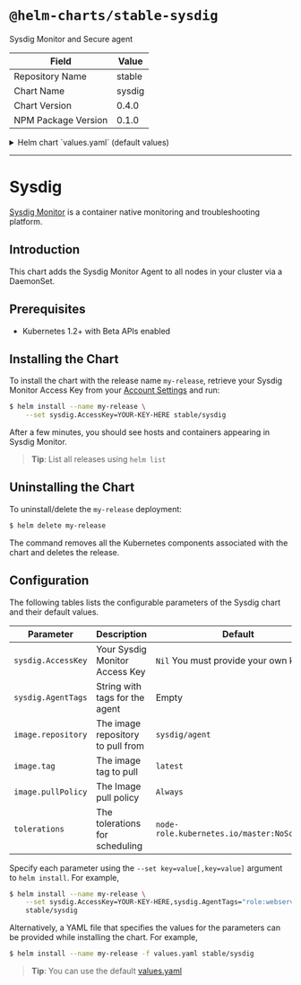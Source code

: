 # `@helm-charts/stable-sysdig`

Sysdig Monitor and Secure agent

| Field               | Value  |
| ------------------- | ------ |
| Repository Name     | stable |
| Chart Name          | sysdig |
| Chart Version       | 0.4.0  |
| NPM Package Version | 0.1.0  |

<details>

<summary>Helm chart `values.yaml` (default values)</summary>

```yaml
# Default values for Sysdig Monitor and Secure Helm package.

rbac:
  # true here enables creation of rbac resources
  install: false
  # rbac version
  apiVersion: v1beta1

image:
  repository: 'sysdig/agent'
  tag: 'latest'
  pullPolicy: 'Always'

sysdig:
  # Required: You need your Sysdig Monitor access key before running agents.
  # AccessKey: ""

  # Optional: Key-value agent tags following the format "key:val,key2:val2".
  AgentTags: ''

  # Optional: additional configuration parameters.
  # This will be moved into a ConfigMap shortly.
  AdditionalConf: ''

  serviceAccountName: 'sysdig-account'

  # Optional: array of additional env variables used for custom config.
  # env:
  #   - name:
  #     value:

secure:
  # true here enables Sysdig Secure: container run-time security & forensics
  enable: false

  # Default Sysdig Secure configuration (please add trailing \n)
  SecureConf: "security: {enabled: true}\ncommandlines_capture: {enabled: true}\nmemdump: {enabled: true}\n"

resources:
  requests:
    cpu: 100m
    memory: 512Mi
  limits:
    cpu: 500m
    memory: 768Mi

# Allow sysdig to run on Kubernetes 1.6 masters.
tolerations:
  - effect: NoSchedule
    key: node-role.kubernetes.io/master
```

</details>

---

# Sysdig

[Sysdig Monitor](https://www.sysdig.com/) is a container native monitoring and troubleshooting platform.

## Introduction

This chart adds the Sysdig Monitor Agent to all nodes in your cluster via a DaemonSet.

## Prerequisites

- Kubernetes 1.2+ with Beta APIs enabled

## Installing the Chart

To install the chart with the release name `my-release`, retrieve your Sysdig Monitor Access Key from your [Account Settings](https://app.sysdigcloud.com/#/settings/user) and run:

```bash
$ helm install --name my-release \
    --set sysdig.AccessKey=YOUR-KEY-HERE stable/sysdig
```

After a few minutes, you should see hosts and containers appearing in Sysdig Monitor.

> **Tip**: List all releases using `helm list`

## Uninstalling the Chart

To uninstall/delete the `my-release` deployment:

```bash
$ helm delete my-release
```

The command removes all the Kubernetes components associated with the chart and deletes the release.

## Configuration

The following tables lists the configurable parameters of the Sysdig chart and their default values.

| Parameter          | Description                       | Default                                     |
| ------------------ | --------------------------------- | ------------------------------------------- |
| `sysdig.AccessKey` | Your Sysdig Monitor Access Key    | `Nil` You must provide your own key         |
| `sysdig.AgentTags` | String with tags for the agent    | Empty                                       |
| `image.repository` | The image repository to pull from | `sysdig/agent`                              |
| `image.tag`        | The image tag to pull             | `latest`                                    |
| `image.pullPolicy` | The Image pull policy             | `Always`                                    |
| `tolerations`      | The tolerations for scheduling    | `node-role.kubernetes.io/master:NoSchedule` |

Specify each parameter using the `--set key=value[,key=value]` argument to `helm install`. For example,

```bash
$ helm install --name my-release \
    --set sysdig.AccessKey=YOUR-KEY-HERE,sysdig.AgentTags="role:webserver,location:europe" \
    stable/sysdig
```

Alternatively, a YAML file that specifies the values for the parameters can be provided while installing the chart. For example,

```bash
$ helm install --name my-release -f values.yaml stable/sysdig
```

> **Tip**: You can use the default [values.yaml](values.yaml)
